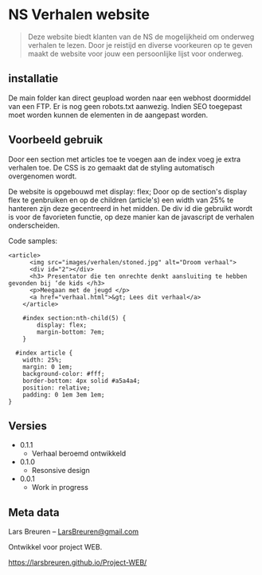 # NS Verhalen website

> Deze website biedt klanten van de NS de mogelijkheid om onderweg verhalen te lezen.
  Door je reistijd en diverse voorkeuren op te geven maakt de website voor jouw een persoonlijke
  lijst voor onderweg.


## installatie

De main folder kan direct geupload worden naar een webhost doormiddel van een FTP.
Er is nog geen robots.txt aanwezig.
Indien SEO toegepast moet worden kunnen de elementen in de <head> aangepast worden.


## Voorbeeld gebruik

Door een section met articles toe te voegen aan de index voeg je extra verhalen toe.
De CSS is zo gemaakt dat de styling automatisch overgenomen wordt.

De website is opgebouwd met display: flex;
Door op de section's display flex te genbruiken en op de children (article's)
een width van 25% te hanteren zijn deze gecentreerd in het midden.
De div id die gebruikt wordt is voor de favorieten functie, op deze manier kan
de javascript de verhalen onderscheiden.

Code samples:
```
<article>
      <img src="images/verhalen/stoned.jpg" alt="Droom verhaal">
      <div id="2"></div>
      <h3> Presentator die ten onrechte denkt aansluiting te hebben gevonden bij ‘de kids </h3>
      <p>Meegaan met de jeugd </p>
      <a href="verhaal.html">&gt; Lees dit verhaal</a>
    </article>
```
```
    #index section:nth-child(5) {
        display: flex;
        margin-bottom: 7em;
    }
```
```
  #index article {
    width: 25%;
    margin: 0 1em;
    background-color: #fff;
    border-bottom: 4px solid #a5a4a4;
    position: relative;
    padding: 0 1em 3em 1em;
}
```

## Versies

* 0.1.1
    * Verhaal beroemd ontwikkeld
* 0.1.0
    * Resonsive design
* 0.0.1
    * Work in progress


## Meta data

Lars Breuren – LarsBreuren@gmail.com

Ontwikkel voor project WEB.

https://larsbreuren.github.io/Project-WEB/
